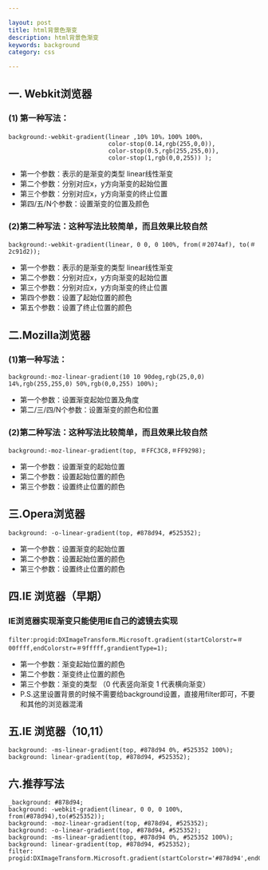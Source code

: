 ```yaml
---

layout: post
title: html背景色渐变
description: html背景色渐变
keywords: background
category: css

---
```

## 一. Webkit浏览器

### (1) 第一种写法：

	background:-webkit-gradient(linear ,10% 10%，100% 100%，
								color-stop(0.14,rgb(255,0,0)),
								color-stop(0.5,rgb(255,255,0)),
								color-stop(1,rgb(0,0,255)) );

+ 第一个参数：表示的是渐变的类型 linear线性渐变
+ 第二个参数：分别对应x，y方向渐变的起始位置
+ 第三个参数：分别对应x，y方向渐变的终止位置
+ 第四/五/N个参数：设置渐变的位置及颜色

### (2)第二种写法：这种写法比较简单，而且效果比较自然

	background:-webkit-gradient(linear, 0 0, 0 100%, from(＃2074af), to(＃2c91d2));

+ 第一个参数：表示的是渐变的类型 linear线性渐变
+ 第二个参数：分别对应x，y方向渐变的起始位置
+ 第三个参数：分别对应x，y方向渐变的终止位置
+ 第四个参数：设置了起始位置的颜色
+ 第五个参数：设置了终止位置的颜色

## 二.Mozilla浏览器

### (1)第一种写法：

	background:-moz-linear-gradient(10 10 90deg,rgb(25,0,0) 14%,rgb(255,255,0) 50%,rgb(0,0,255) 100%);

+ 第一个参数：设置渐变起始位置及角度
+ 第二/三/四/N个参数：设置渐变的颜色和位置

### (2)第二种写法：这种写法比较简单，而且效果比较自然

	background:-moz-linear-gradient(top, ＃FFC3C8,＃FF9298);

+ 第一个参数：设置渐变的起始位置
+ 第二个参数：设置起始位置的颜色
+ 第三个参数：设置终止位置的颜色

## 三.Opera浏览器

	background: -o-linear-gradient(top, #878d94, #525352);

+ 第一个参数：设置渐变的起始位置
+ 第二个参数：设置起始位置的颜色
+ 第三个参数：设置终止位置的颜色

## 四.IE 浏览器（早期）

### IE浏览器实现渐变只能使用IE自己的滤镜去实现

	filter:progid:DXImageTransform.Microsoft.gradient(startColorstr=＃00ffff,endColorstr=＃9fffff,grandientType=1);

+ 第一个参数：渐变起始位置的颜色
+ 第二个参数：渐变终止位置的颜色
+ 第三个参数：渐变的类型 （0 代表竖向渐变  1  代表横向渐变）  
+ P.S.这里设置背景的时候不需要给background设置，直接用filter即可，不要和其他的浏览器混淆

## 五.IE 浏览器（10,11）

	background: -ms-linear-gradient(top, #878d94 0%, #525352 100%);
	background: linear-gradient(top, #878d94, #525352);

## 六.推荐写法

	_background: #878d94;
	background: -webkit-gradient(linear, 0 0, 0 100%, from(#878d94),to(#525352));
	background: -moz-linear-gradient(top, #878d94, #525352);
	background: -o-linear-gradient(top, #878d94, #525352);
	background: -ms-linear-gradient(top, #878d94 0%, #525352 100%);
	background: linear-gradient(top, #878d94, #525352);
	filter: progid:DXImageTransform.Microsoft.gradient(startColorstr='#878d94',endColorstr='#525352');